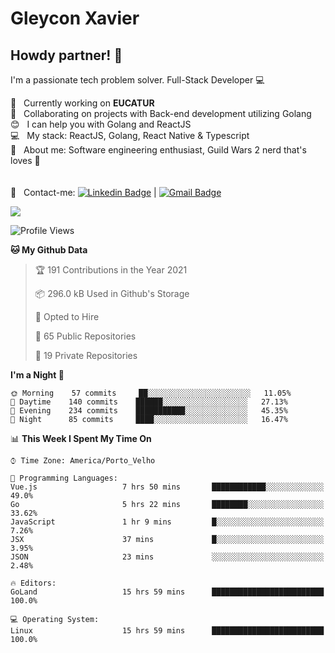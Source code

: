 # Gleycon Xavier

## Howdy partner! 👋

I'm a passionate tech problem solver.
Full-Stack Developer :computer:

 :rocket:  &nbsp; Currently working on **EUCATUR**
 <br/> :purple_heart: &nbsp; Collaborating on projects with Back-end development utilizing Golang
 <br/> :blush: &nbsp; I can help you with Golang and ReactJS
 <br/> :computer: &nbsp; My stack: ReactJS, Golang, React Native & Typescript
 <br/> 💬  &nbsp; About me: Software engineering enthusiast, Guild Wars 2 nerd that's loves :apple:
 <br/>
 <br/>
 <br/> :email: &nbsp; Contact-me: [![Linkedin Badge](https://img.shields.io/badge/-GleyconXavier-blue?style=flat-square&logo=Linkedin&logoColor=white&link=https://www.linkedin.com/in/gleyconxavier/)](https://www.linkedin.com/in/gleyconxavier/) 
| 
[![Gmail Badge](https://img.shields.io/badge/-gleyconxcarlos@gmail.com-c14438?style=flat-square&logo=Gmail&logoColor=white&link=mailto:gleyconxcarlos@gmail.com)](mailto:gleyconxcarlos@gmail.com)

![](https://komarev.com/ghpvc/?username=gleyconxavier)

<!--START_SECTION:waka-->
![Profile Views](http://img.shields.io/badge/Profile%20Views-1-blue)

**🐱 My Github Data** 

> 🏆 191 Contributions in the Year 2021
 > 
> 📦 296.0 kB Used in Github's Storage 
 > 
> 💼 Opted to Hire
 > 
> 📜 65 Public Repositories 
 > 
> 🔑 19 Private Repositories  
 > 
**I'm a Night 🦉** 

```text
🌞 Morning    57 commits     ██░░░░░░░░░░░░░░░░░░░░░░░   11.05% 
🌆 Daytime    140 commits    ██████░░░░░░░░░░░░░░░░░░░   27.13% 
🌃 Evening    234 commits    ███████████░░░░░░░░░░░░░░   45.35% 
🌙 Night      85 commits     ████░░░░░░░░░░░░░░░░░░░░░   16.47%

```


📊 **This Week I Spent My Time On** 

```text
⌚︎ Time Zone: America/Porto_Velho

💬 Programming Languages: 
Vue.js                   7 hrs 50 mins       ████████████░░░░░░░░░░░░░   49.0% 
Go                       5 hrs 22 mins       ████████░░░░░░░░░░░░░░░░░   33.62% 
JavaScript               1 hr 9 mins         █░░░░░░░░░░░░░░░░░░░░░░░░   7.26% 
JSX                      37 mins             █░░░░░░░░░░░░░░░░░░░░░░░░   3.95% 
JSON                     23 mins             ░░░░░░░░░░░░░░░░░░░░░░░░░   2.48%

🔥 Editors: 
GoLand                   15 hrs 59 mins      █████████████████████████   100.0%

💻 Operating System: 
Linux                    15 hrs 59 mins      █████████████████████████   100.0%

```


<!--END_SECTION:waka-->
